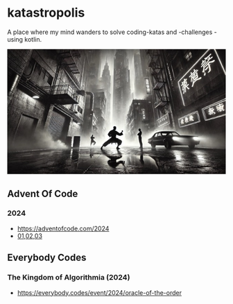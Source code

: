# katastropolis

A place where my mind wanders to solve coding-katas and -challenges - using kotlin.

![katastroplis](src/main/resources/banner.jpeg)

## Advent Of Code

### 2024

* https://adventofcode.com/2024
* [01](./src/main/kotlin/adventOfCode/_2024/day01.kt),[02](./src/main/kotlin/adventOfCode/_2024/day02.kt),[03](./src/main/kotlin/adventOfCode/_2024/day03.kt)

## Everybody Codes

### The Kingdom of Algorithmia (2024)

* https://everybody.codes/event/2024/oracle-of-the-order
